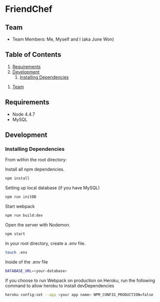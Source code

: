 # FriendChef

## Team
  
  - Team Members: Me, Myself and I (aka June Won)

## Table of Contents

<!-- 1. [Usage](#Usage) -->
1. [Requirements](#requirements)
1. [Development](#development)
    1. [Installing Dependencies](#installing-dependencies)
<!--     1. [Tasks](#tasks) -->
1. [Team](#team)
<!-- 1. [Contributing](#contributing) -->

<!-- ## Usage

> Some usage instructions -->
## Requirements

- Node 4.4.7
- MySQL

## Development

### Installing Dependencies

From within the root directory:

Install all npm dependencies.
```sh
npm install
```

Setting up local database (if you have MySQL)
```sh
npm run initDB
```

Start webpack
```sh
npm run build:dev
```

Open the server with Nodemon.
```sh
npm start
```

In your root directory, create a .env file.
```sh
touch .env
```

Inside of the .env file
```sh
DATABASE_URL=<your-database>
```

If you choose to run Webpack on production on Heroku, run the following command to allow heroku to install devDependencies

```sh
heroku config:set --app <your app name> NPM_CONFIG_PRODUCTION=false
```

<!-- ### Roadmap

View the project roadmap [here](LINK_TO_PROJECT_ISSUES)


## Contributing

See [CONTRIBUTING.md](CONTRIBUTING.md) for contribution guidelines. -->
